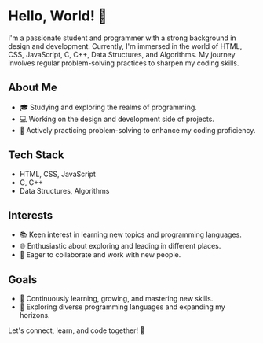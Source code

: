 # Hello, World! 👋

I'm a passionate student and programmer with a strong background in design and development. Currently, 
I'm immersed in the world of HTML, CSS, JavaScript, C, C++, Data Structures, and Algorithms. 
My journey involves regular problem-solving practices to sharpen my coding skills.

## About Me
- 🎓 Studying and exploring the realms of programming.
- 💻 Working on the design and development side of projects.
- 🚀 Actively practicing problem-solving to enhance my coding proficiency.

## Tech Stack
- HTML, CSS, JavaScript
- C, C++
- Data Structures, Algorithms

## Interests
- 📚 Keen interest in learning new topics and programming languages.
- 🌐 Enthusiastic about exploring and leading in different places.
- 👥 Eager to collaborate and work with new people.

## Goals
- 🚀 Continuously learning, growing, and mastering new skills.
- 🌱 Exploring diverse programming languages and expanding my horizons.

Let's connect, learn, and code together! 🚀
